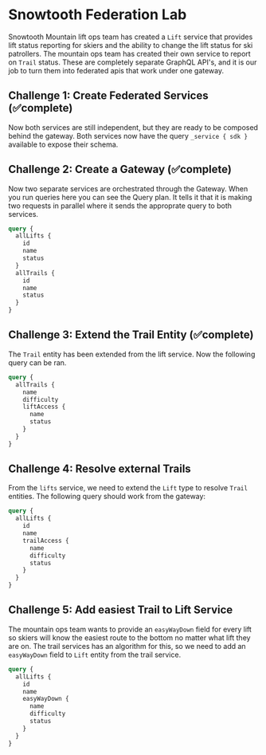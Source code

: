 # Snowtooth Federation Lab

Snowtooth Mountain lift ops team has created a `Lift` service that provides lift status reporting for skiers and the ability to change the lift status for ski patrollers. The mountain ops team has created their own service to report on `Trail` status. These are completely separate GraphQL API's, and it is our job to turn them into federated apis that work under one gateway.

## Challenge 1: Create Federated Services (✅complete)

Now both services are still independent, but they are ready to be composed behind the gateway. Both services now have the query `_service { sdk }` available to expose their schema.

## Challenge 2: Create a Gateway (✅complete)

Now two separate services are orchestrated through the Gateway. When you run queries here you can see the Query plan. It tells it that it is making two requests in parallel where it sends the approprate query to both services.

```graphql
query {
  allLifts {
    id
    name
    status
  }
  allTrails {
    id
    name
    status
  }
}
```

## Challenge 3: Extend the Trail Entity (✅complete)

The `Trail` entity has been extended from the lift service. Now the following query can be ran.

```graphql
query {
  allTrails {
    name
    difficulty
    liftAccess {
      name
      status
    }
  }
}
```

## Challenge 4: Resolve external Trails

From the `lifts` service, we need to extend the `Lift` type to resolve `Trail` entities. The following query should work from the gateway:

```graphql
query {
  allLifts {
    id
    name
    trailAccess {
      name
      difficulty
      status
    }
  }
}
```

## Challenge 5: Add easiest Trail to Lift Service

The mountain ops team wants to provide an `easyWayDown` field for every lift so skiers will know the easiest route to the bottom no matter what lift they are on. The trail services has an algorithm for this, so we need to add an `easyWayDown` field to `Lift` entity from the trail service.

```graphql
query {
  allLifts {
    id
    name
    easyWayDown {
      name
      difficulty
      status
    }
  }
}
```
